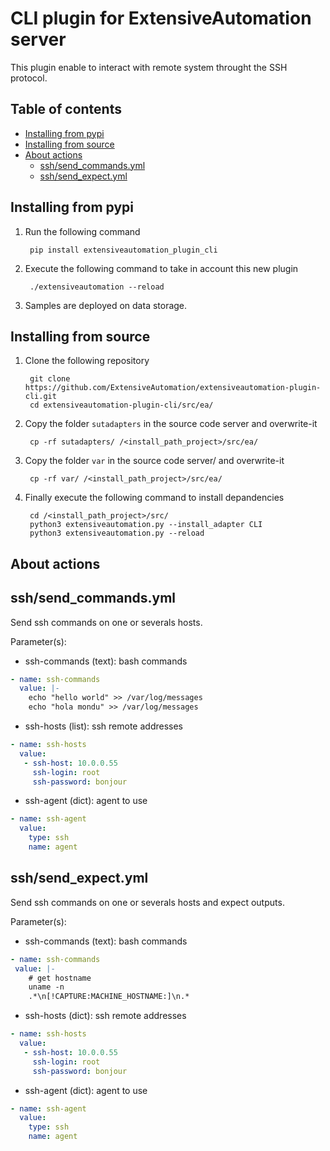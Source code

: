 # CLI plugin for ExtensiveAutomation server

This plugin enable to interact with remote system throught the SSH protocol.

## Table of contents
* [Installing from pypi](#installing-from-pypi)
* [Installing from source](#installing-from-source)
* [About actions](#about-actions)
    * [ssh/send_commands.yml](#sshsend_commandsyml)
    * [ssh/send_expect.yml](#sshsend_expectyml)
    
## Installing from pypi

1. Run the following command

        pip install extensiveautomation_plugin_cli

2. Execute the following command to take in account this new plugin

        ./extensiveautomation --reload
        
3. Samples are deployed on data storage.

## Installing from source

1. Clone the following repository 

        git clone https://github.com/ExtensiveAutomation/extensiveautomation-plugin-cli.git
        cd extensiveautomation-plugin-cli/src/ea/
        
2. Copy the folder `sutadapters` in the source code server and overwrite-it

        cp -rf sutadapters/ /<install_path_project>/src/ea/
        
3. Copy the folder `var` in the source code server/ and overwrite-it

        cp -rf var/ /<install_path_project>/src/ea/

4. Finally execute the following command to install depandencies

        cd /<install_path_project>/src/
        python3 extensiveautomation.py --install_adapter CLI
        python3 extensiveautomation.py --reload
        
## About actions

## ssh/send_commands.yml

Send ssh commands on one or severals hosts.

Parameter(s):
- ssh-commands (text): bash commands

```yaml
- name: ssh-commands
  value: |-
    echo "hello world" >> /var/log/messages
    echo "hola mondu" >> /var/log/messages
```
 
- ssh-hosts (list): ssh remote addresses

```yaml
- name: ssh-hosts
  value:
   - ssh-host: 10.0.0.55
     ssh-login: root
     ssh-password: bonjour
```

- ssh-agent (dict): agent to use

```yaml
- name: ssh-agent
  value:
    type: ssh
    name: agent
```

## ssh/send_expect.yml

Send ssh commands on one or severals hosts and expect outputs.

Parameter(s):
- ssh-commands (text): bash commands

```yaml
- name: ssh-commands
 value: |-
    # get hostname
    uname -n
    .*\n[!CAPTURE:MACHINE_HOSTNAME:]\n.*
```
   
- ssh-hosts (dict): ssh remote addresses

```yaml
- name: ssh-hosts
  value:
   - ssh-host: 10.0.0.55
     ssh-login: root
     ssh-password: bonjour
```

- ssh-agent (dict): agent to use

```yaml
- name: ssh-agent
  value:
    type: ssh
    name: agent
```